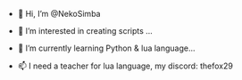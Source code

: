 - 👋 Hi, I’m @NekoSimba
- 👀 I’m interested in creating scripts ...
- 🌱 I’m currently learning Python & lua language...

- 📫 I need a teacher for lua language, my discord: thefox29


<!---
Hi, Dont waste your time, by reading more.
--->
